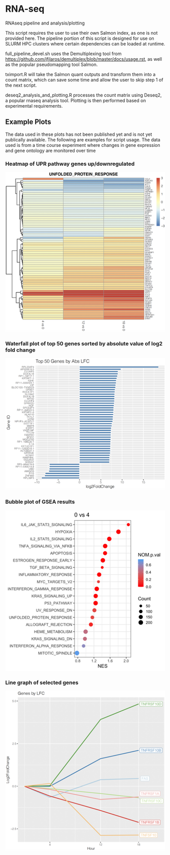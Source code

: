 # RNA-seq
RNAseq pipeline and analysis/plotting

This script requires the user to use their own Salmon index, as one is not provided here. The pipeline portion of this script is designed for use on SLURM HPC clusters where certain dependencies can be loaded at runtime. 

full_pipeline_devel.sh uses the Demultiplexing tool from https://github.com/jfjlaros/demultiplex/blob/master/docs/usage.rst, as well as the popular pseudomapping tool Salmon.

tximport.R will take the Salmon quant outputs and transform them into a count matrix, which can save some time and allow the user to skip step 1 of the next script.

deseq2_analysis_and_plotting.R processes the count matrix using Deseq2, a popular rnaseq analysis tool. Plotting is then performed based on experimental requirements.

## Example Plots
The data used in these plots has not been published yet and is not yet publically available. The following are examples for script usage. The data used is from a time course experiment where changes in gene expression and gene ontology are monitored over time

### Heatmap of UPR pathway genes up/downregulated 


![heatmap](ExamplePlots/upr_heatmap.png)


### Waterfall plot of top 50 genes sorted by absolute value of log2 fold change


![waterfallplot](ExamplePlots/Waterfall_screenshot.png)


### Bubble plot of GSEA results


![bubbleplot](ExamplePlots/0v4_bubble.png)


### Line graph of selected genes


![linegraph](ExamplePlots/linegraph_screenshot.png)
